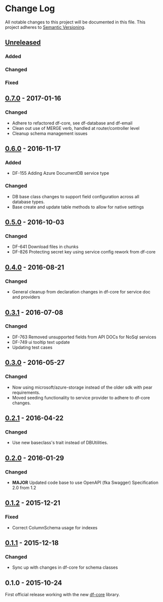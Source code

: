 # Change Log
All notable changes to this project will be documented in this file.
This project adheres to [Semantic Versioning](http://semver.org/).

## [Unreleased]
### Added
### Changed
### Fixed

## [0.7.0] - 2017-01-16
### Changed
- Adhere to refactored df-core, see df-database and df-email
- Clean out use of MERGE verb, handled at router/controller level
- Cleanup schema management issues

## [0.6.0] - 2016-11-17
### Added
- DF-155 Adding Azure DocumentDB service type

### Changed
- DB base class changes to support field configuration across all database types.
- Base create and update table methods to allow for native settings

## [0.5.0] - 2016-10-03
### Changed
- DF-641 Download files in chunks
- DF-826 Protecting secret key using service config rework from df-core

## [0.4.0] - 2016-08-21
### Changed
- General cleanup from declaration changes in df-core for service doc and providers

## [0.3.1] - 2016-07-08
### Changed
- DF-763 Removed unsupported fields from API DOCs for NoSql services
- DF-749 ui tooltip text update
- Updating test cases

## [0.3.0] - 2016-05-27
### Changed
- Now using microsoft/azure-storage instead of the older sdk with pear requirements.
- Moved seeding functionality to service provider to adhere to df-core changes.

## [0.2.1] - 2016-04-22
### Changed
- Use new baseclass's trait instead of DBUtilities.

## [0.2.0] - 2016-01-29
### Changed
- **MAJOR** Updated code base to use OpenAPI (fka Swagger) Specification 2.0 from 1.2

## [0.1.2] - 2015-12-21
### Fixed
- Correct ColumnSchema usage for indexes

## [0.1.1] - 2015-12-18
### Changed
- Sync up with changes in df-core for schema classes

## 0.1.0 - 2015-10-24
First official release working with the new [df-core](https://github.com/dreamfactorysoftware/df-core) library.

[Unreleased]: https://github.com/dreamfactorysoftware/df-azure/compare/0.7.0...HEAD
[0.7.0]: https://github.com/dreamfactorysoftware/df-azure/compare/0.6.0...0.7.0
[0.6.0]: https://github.com/dreamfactorysoftware/df-azure/compare/0.5.0...0.6.0
[0.5.0]: https://github.com/dreamfactorysoftware/df-azure/compare/0.4.0...0.5.0
[0.4.0]: https://github.com/dreamfactorysoftware/df-azure/compare/0.3.1...0.4.0
[0.3.1]: https://github.com/dreamfactorysoftware/df-azure/compare/0.3.0...0.3.1
[0.3.0]: https://github.com/dreamfactorysoftware/df-azure/compare/0.2.1...0.3.0
[0.2.1]: https://github.com/dreamfactorysoftware/df-azure/compare/0.2.0...0.2.1
[0.2.0]: https://github.com/dreamfactorysoftware/df-azure/compare/0.1.2...0.2.0
[0.1.2]: https://github.com/dreamfactorysoftware/df-azure/compare/0.1.1...0.1.2
[0.1.1]: https://github.com/dreamfactorysoftware/df-azure/compare/0.1.0...0.1.1
